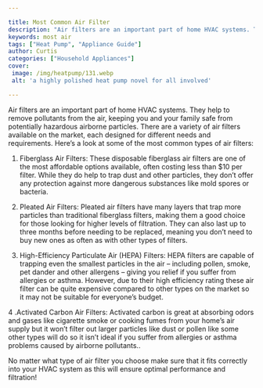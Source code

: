 ```yaml
---

title: Most Common Air Filter
description: "Air filters are an important part of home HVAC systems. They help to remove pollutants from the air, keeping you and your family s...continue on"
keywords: most air
tags: ["Heat Pump", "Appliance Guide"]
author: Curtis
categories: ["Household Appliances"]
cover: 
 image: /img/heatpump/131.webp
 alt: 'a highly polished heat pump novel for all involved'

---
```


Air filters are an important part of home HVAC systems. They help to remove pollutants from the air, keeping you and your family safe from potentially hazardous airborne particles. There are a variety of air filters available on the market, each designed for different needs and requirements. Here’s a look at some of the most common types of air filters: 

1. Fiberglass Air Filters: These disposable fiberglass air filters are one of the most affordable options available, often costing less than $10 per filter. While they do help to trap dust and other particles, they don’t offer any protection against more dangerous substances like mold spores or bacteria. 

2. Pleated Air Filters: Pleated air filters have many layers that trap more particles than traditional fiberglass filters, making them a good choice for those looking for higher levels of filtration. They can also last up to three months before needing to be replaced, meaning you don’t need to buy new ones as often as with other types of filters. 

3. High-Efficiency Particulate Air (HEPA) Filters: HEPA filters are capable of trapping even the smallest particles in the air – including pollen, smoke, pet dander and other allergens – giving you relief if you suffer from allergies or asthma. However, due to their high efficiency rating these air filter can be quite expensive compared to other types on the market so it may not be suitable for everyone’s budget. 

4 .Activated Carbon Air Filters: Activated carbon is great at absorbing odors and gases like cigarette smoke or cooking fumes from your home’s air supply but it won’t filter out larger particles like dust or pollen like some other types will do so it isn’t ideal if you suffer from allergies or asthma problems caused by airborne pollutants.. 

No matter what type of air filter you choose make sure that it fits correctly into your HVAC system as this will ensure optimal performance and filtration!
